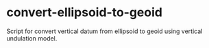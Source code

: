 # convert-ellipsoid-to-geoid
Script for convert vertical datum from ellipsoid to geoid using vertical undulation model.  
